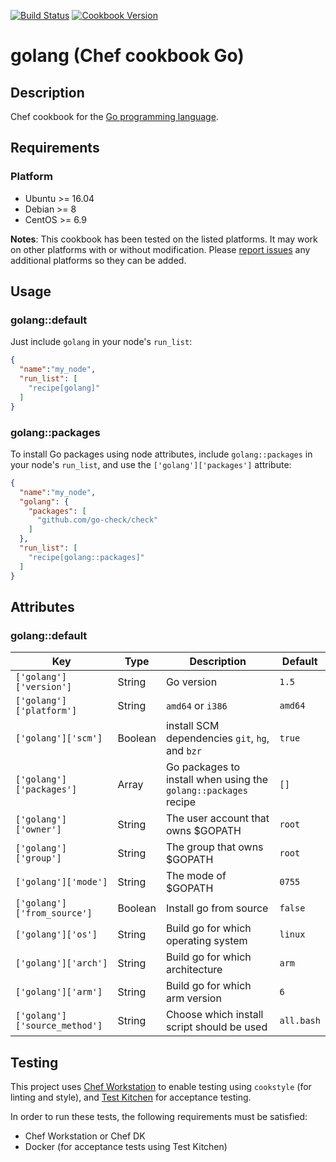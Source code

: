 [![Build Status](https://travis-ci.org/NOX73/chef-golang.svg?branch=master)](https://travis-ci.org/NOX73/chef-golang)
[![Cookbook Version](https://img.shields.io/cookbook/v/golang.svg?style=flat)](https://supermarket.chef.io/cookbooks/golang)

# golang (Chef cookbook Go)

## Description

Chef cookbook for the [Go programming language](http://golang.org/).

## Requirements

### Platform

* Ubuntu >= 16.04
* Debian >= 8
* CentOS >= 6.9

**Notes**: This cookbook has been tested on the listed platforms. It may work on other platforms with or without modification. Please [report issues](https://github.com/NOX73/chef-golang/issues) any additional platforms so they can be added.

## Usage

### golang::default

Just include `golang` in your node's `run_list`:

```json
{
  "name":"my_node",
  "run_list": [
    "recipe[golang]"
  ]
}
```

### golang::packages

To install Go packages using node attributes, include `golang::packages` in your node's `run_list`, and use the `['golang']['packages']` attribute:

```json
{
  "name":"my_node",
  "golang": {
    "packages": [
      "github.com/go-check/check"
    ]
  },
  "run_list": [
    "recipe[golang::packages]"
  ]
}
```

## Attributes

### golang::default

Key | Type | Description | Default
--- | ---- | ----------- | -------
`['golang']['version']` | String | Go version | `1.5`
`['golang']['platform']` | String | `amd64` or `i386` | `amd64`
`['golang']['scm']` | Boolean | install SCM dependencies `git`, `hg`, and `bzr` | `true`
`['golang']['packages']` | Array | Go packages to install when using the `golang::packages` recipe | `[]`
`['golang']['owner']` | String | The user account that owns $GOPATH | `root`
`['golang']['group']` | String | The group that owns $GOPATH | `root`
`['golang']['mode']` | String | The mode of $GOPATH | `0755`
`['golang']['from_source']` | Boolean | Install go from source | `false`
`['golang']['os']` | String | Build go for which operating system | `linux`
`['golang']['arch']` | String | Build go for which architecture | `arm`
`['golang']['arm']` | String | Build go for which arm version | `6`
`['golang']['source_method']` | String | Choose which install script should be used | `all.bash`

## Testing

This project uses [Chef Workstation](https://docs.chef.io/workstation/) to enable testing using `cookstyle` (for linting and style), and [Test Kitchen](https://kitchen.ci) for acceptance testing.

In order to run these tests, the following requirements must be satisfied:

* Chef Workstation or Chef DK
* Docker (for acceptance tests using Test Kitchen)
